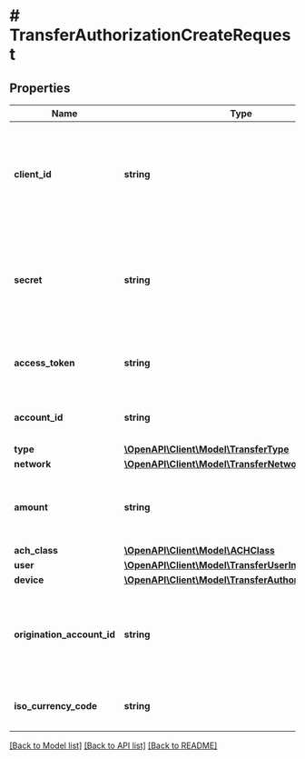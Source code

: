 # # TransferAuthorizationCreateRequest

## Properties

Name | Type | Description | Notes
------------ | ------------- | ------------- | -------------
**client_id** | **string** | Your Plaid API &#x60;client_id&#x60;. The &#x60;client_id&#x60; is required and may be provided either in the &#x60;PLAID-CLIENT-ID&#x60; header or as part of a request body. | [optional]
**secret** | **string** | Your Plaid API &#x60;secret&#x60;. The &#x60;secret&#x60; is required and may be provided either in the &#x60;PLAID-SECRET&#x60; header or as part of a request body. | [optional]
**access_token** | **string** | The Plaid &#x60;access_token&#x60; for the account that will be debited or credited. |
**account_id** | **string** | The Plaid &#x60;account_id&#x60; for the account that will be debited or credited. |
**type** | [**\OpenAPI\Client\Model\TransferType**](TransferType.md) |  |
**network** | [**\OpenAPI\Client\Model\TransferNetwork**](TransferNetwork.md) |  |
**amount** | **string** | The amount of the transfer (decimal string with two digits of precision e.g. \&quot;10.00\&quot;). |
**ach_class** | [**\OpenAPI\Client\Model\ACHClass**](ACHClass.md) |  |
**user** | [**\OpenAPI\Client\Model\TransferUserInRequest**](TransferUserInRequest.md) |  |
**device** | [**\OpenAPI\Client\Model\TransferAuthorizationDevice**](TransferAuthorizationDevice.md) |  | [optional]
**origination_account_id** | **string** | Plaid&#39;s unique identifier for the origination account for this authorization. If not specified, the default account will be used. | [optional]
**iso_currency_code** | **string** | The currency of the transfer amount. The default value is \&quot;USD\&quot;. | [optional]

[[Back to Model list]](../../README.md#models) [[Back to API list]](../../README.md#endpoints) [[Back to README]](../../README.md)
